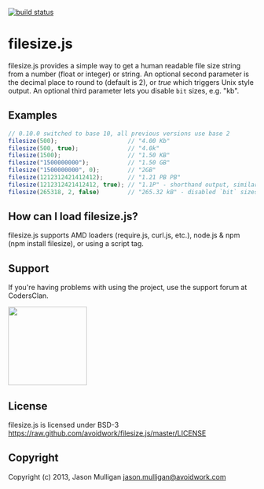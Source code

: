 [![build status](https://secure.travis-ci.org/avoidwork/filesize.js.png)](http://travis-ci.org/avoidwork/filesize.js)
# filesize.js

filesize.js provides a simple way to get a human readable file size string from a number (float or integer) or string.  An optional second parameter is the decimal place to round to (default is 2), or _true_ which triggers Unix style output. An optional third parameter lets you disable `bit` sizes, e.g. "kb".

## Examples

```javascript
// 0.10.0 switched to base 10, all previous versions use base 2
filesize(500);                    // "4.00 Kb"
filesize(500, true);              // "4.0k"
filesize(1500);                   // "1.50 KB"
filesize("1500000000");           // "1.50 GB"
filesize("1500000000", 0);        // "2GB"
filesize(1212312421412412);       // "1.21 PB PB"
filesize(1212312421412412, true); // "1.1P" - shorthand output, similar to "ls -h"
filesize(265318, 2, false)        // "265.32 kB" - disabled `bit` sizes with third argument
```

## How can I load filesize.js?

filesize.js supports AMD loaders (require.js, curl.js, etc.), node.js & npm (npm install filesize), or using a script tag.

## Support

If you're having problems with using the project, use the support forum at CodersClan.

<a href="http://codersclan.net/forum/index.php?repo_id=11"><img src="http://www.codersclan.net/graphics/getSupport_blue_big.png" width="160"></a>

## License

filesize.js is licensed under BSD-3 https://raw.github.com/avoidwork/filesize.js/master/LICENSE

## Copyright

Copyright (c) 2013, Jason Mulligan <jason.mulligan@avoidwork.com>
